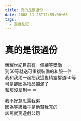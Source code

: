 ```yaml
---
title: 真的是很過份
date: 2008-11-25T12:59:00+08
tags:
  - 遊戲亂記
---
```

# 真的是很過份

榮耀世紀目前有一個練等獎勵  
到50等就送可重複裝備的和服一件  
我和我弟一起把我這隻精靈撐道50等  
可是卻因為物品攔滿了  
和服沒拿到＝ ＝  
  
我不好意思罵我弟  
因為等級幾乎是他幫我充的  
該罵就罵遊戲公司